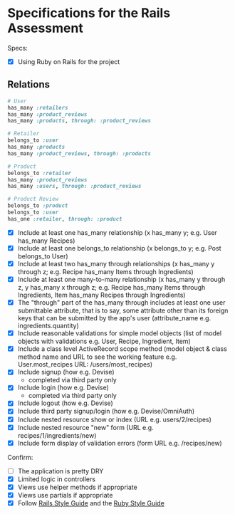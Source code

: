# Specifications for the Rails Assessment

Specs:
- [x] Using Ruby on Rails for the project
  
## Relations
```RUBY
# User
has_many :retailers
has_many :product_reviews
has_many :products, through: :product_reviews

# Retailer
belongs_to :user
has_many :products
has_many :product_reviews, through: :products

# Product
belongs_to :retailer
has_many :product_reviews
has_many :users, through: :product_reviews

# Product Review
belongs_to :product
belongs_to :user
has_one :retailer, through: :product
```
- [X] Include at least one has_many relationship (x has_many y; e.g. User has_many Recipes)
- [X] Include at least one belongs_to relationship (x belongs_to y; e.g. Post belongs_to User)
- [X] Include at least two has_many through relationships (x has_many y through z; e.g. Recipe has_many Items through Ingredients)
- [X] Include at least one many-to-many relationship (x has_many y through z, y has_many x through z; e.g. Recipe has_many Items through Ingredients, Item has_many Recipes through Ingredients)
- [X] The "through" part of the has_many through includes at least one user submittable attribute, that is to say, some attribute other than its foreign keys that can be submitted by the app's user (attribute_name e.g. ingredients.quantity)
- [X] Include reasonable validations for simple model objects (list of model objects with validations e.g. User, Recipe, Ingredient, Item)
- [X] Include a class level ActiveRecord scope method (model object & class method name and URL to see the working feature e.g. User.most_recipes URL: /users/most_recipes)
- [X] Include signup (how e.g. Devise)
  - completed via third party only
- [X] Include login (how e.g. Devise)
  - completed via third party only
- [X] Include logout (how e.g. Devise)
- [X] Include third party signup/login (how e.g. Devise/OmniAuth)
- [X] Include nested resource show or index (URL e.g. users/2/recipes)
- [X] Include nested resource "new" form (URL e.g. recipes/1/ingredients/new)
- [X] Include form display of validation errors (form URL e.g. /recipes/new)

Confirm:
- [ ] The application is pretty DRY
- [X] Limited logic in controllers
- [X] Views use helper methods if appropriate
- [X] Views use partials if appropriate
- [X] Follow [Rails Style Guide](https://github.com/rubocop/rails-style-guide) and the [Ruby Style Guide](https://github.com/rubocop/ruby-style-guide)